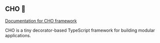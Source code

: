 ## CHO 🦋

[Documentation for CHO framework](https://cho-js.github.io/chojs-docs/)

CHO is a tiny decorator-based TypeScript framework for building modular applications.
